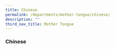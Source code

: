 ```yaml
---
title: Chinese
permalink: /departments/mother-tongue/chinese/
description: ""
third_nav_title: Mother Tongue
---
```

### **Chinese**